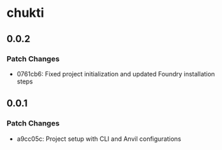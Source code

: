 # chukti

## 0.0.2

### Patch Changes

- 0761cb6: Fixed project initialization and updated Foundry installation steps

## 0.0.1

### Patch Changes

- a9cc05c: Project setup with CLI and Anvil configurations

